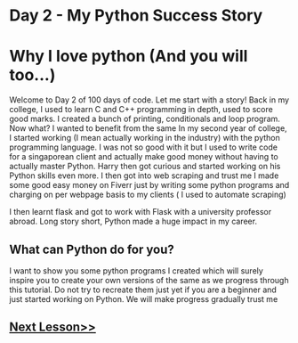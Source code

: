 # Day 2 - My Python Success Story
# Why I love python (And you will too...)
Welcome to Day 2 of 100 days of code. Let me start with a story! 
Back in my college, I used to learn C and C++ programming in depth, used to score good marks. I created a bunch of printing, conditionals and loop program. Now what? I wanted to benefit from the same
In my second year of college, I started working (I mean actually working in the industry) with the python programming language. I was not so good with it but I used to write code for a singaporean client and actually make good money without having to actually master Python. Harry then got curious and started working on his Python skills even more.
I then got into web scraping and trust me I made some good easy money on Fiverr just by writing some python programs and charging on per webpage basis to my clients ( I used to automate scraping)

I then learnt flask and got to work with Flask with a university professor abroad. Long story short, Python made a huge impact in my career.

## What can Python do for you?

I want to show you some python programs I created which will surely inspire you to create your own versions of the same as we progress through this tutorial. 
Do not try to recreate them just yet if you are a beginner and just started working on Python. We will make progress gradually trust me

## [Next Lesson>>](./3.md)